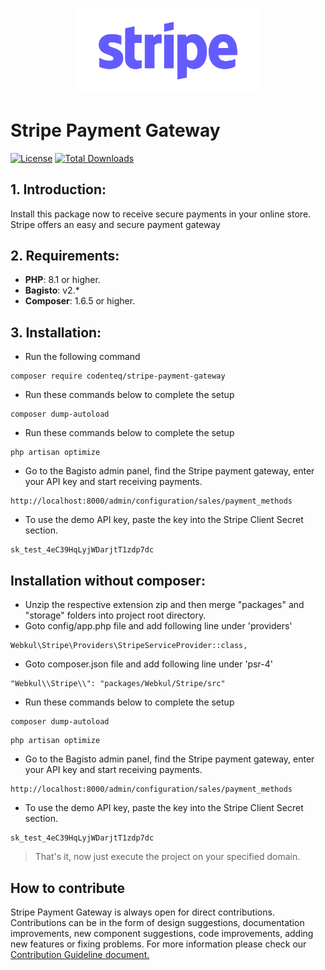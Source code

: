 <p align="center"><a href="https://codenteq.com" target="_blank"><img src="src/Resources/assets/images/stripe.svg" width="288"></a></p>

# Stripe Payment Gateway
[![License](https://poser.pugx.org/codenteq/stripe-payment-gateway/license)](https://github.com/codenteq/stripe-payment-gateway/blob/master/LICENSE)
[![Total Downloads](https://poser.pugx.org/codenteq/stripe-payment-gateway/d/total)](https://packagist.org/packages/codenteq/stripe-payment-gateway)

## 1. Introduction:

Install this package now to receive secure payments in your online store. Stripe offers an easy and secure payment gateway

## 2. Requirements:

* **PHP**: 8.1 or higher.
* **Bagisto**: v2.*
* **Composer**: 1.6.5 or higher.

## 3. Installation:

- Run the following command
```
composer require codenteq/stripe-payment-gateway
```

- Run these commands below to complete the setup
```
composer dump-autoload
```

- Run these commands below to complete the setup
```
php artisan optimize
```

- Go to the Bagisto admin panel, find the Stripe payment gateway, enter your API key and start receiving payments.
```
http://localhost:8000/admin/configuration/sales/payment_methods
```

- To use the demo API key, paste the key into the Stripe Client Secret section.
```
sk_test_4eC39HqLyjWDarjtT1zdp7dc
```

## Installation without composer:

- Unzip the respective extension zip and then merge "packages" and "storage" folders into project root directory.
- Goto config/app.php file and add following line under 'providers'

```
Webkul\Stripe\Providers\StripeServiceProvider::class,
```

- Goto composer.json file and add following line under 'psr-4'

```
"Webkul\\Stripe\\": "packages/Webkul/Stripe/src"
```

- Run these commands below to complete the setup

```
composer dump-autoload
```

```
php artisan optimize
```

- Go to the Bagisto admin panel, find the Stripe payment gateway, enter your API key and start receiving payments.
```
http://localhost:8000/admin/configuration/sales/payment_methods
```

- To use the demo API key, paste the key into the Stripe Client Secret section.
```
sk_test_4eC39HqLyjWDarjtT1zdp7dc
```

> That's it, now just execute the project on your specified domain.

## How to contribute
Stripe Payment Gateway is always open for direct contributions. Contributions can be in the form of design suggestions, documentation improvements, new component suggestions, code improvements, adding new features or fixing problems. For more information please check our [Contribution Guideline document.](https://github.com/codenteq/stripe-payment-gateway/blob/master/CONTRIBUTING.md)
